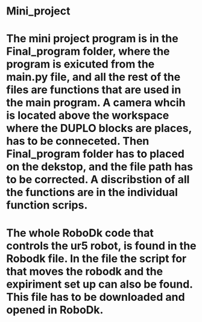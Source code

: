 # Mini_project

# The mini project program is in the Final_program folder, where the program is exicuted from the main.py file, and all the rest of the files are functions that are used in the main program. A camera whcih is located above the workspace where the DUPLO blocks are places, has to be conneceted. Then Final_program folder has to placed on  the dekstop, and the file path has to be corrected. A discribstion of all the functions are in the individual function scrips. 
# The whole RoboDk code that controls the ur5 robot, is found in the Robodk file. In the file the script for that moves the robodk and the expiriment set up can also be  found. This file has to be downloaded and opened in RoboDk.
